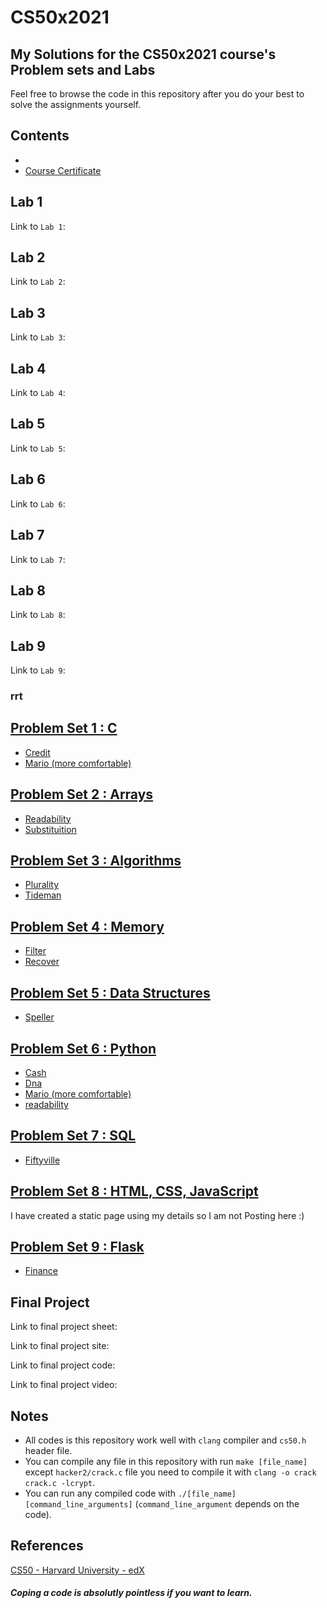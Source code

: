 # CS50x2021

## My Solutions for the CS50x2021 course's Problem sets and Labs

Feel free to browse the code in this repository after you do your best to solve the assignments yourself.

## Contents
- 
- [Course Certificate](https://certificates.cs50.io/8577526b-3f98-4753-9922-1070974430bf.pdf?size=letter)

Lab 1
----------

Link to `Lab 1`: 

Lab 2
----------

Link to `Lab 2`: 

Lab 3
----------

Link to `Lab 3`: 


Lab 4
----------

Link to `Lab 4`: 


Lab 5
----------

Link to `Lab 5`: 


Lab 6
----------

Link to `Lab 6`: 


Lab 7
----------

Link to `Lab 7`: 

Lab 8
----------

Link to `Lab 8`:

## Lab 9

Link to `Lab 9`:
### rrt
[Problem Set 1 : C](https://cs50.harvard.edu/x/2021/psets/1/)
----------
  * [Credit](/pset1/credit/credit.c)
  * [Mario (more comfortable)](/pset1/mario/mario.c)

[Problem Set 2 : Arrays](https://cs50.harvard.edu/x/2021/psets/2/)
----------
  * [Readability](/pset2/readability/readability.c)
  * [Substituition](/pset2/substituition/substituition.c)

[Problem Set 3 : Algorithms](https://cs50.harvard.edu/x/2021/psets/3/)
----------
  * [Plurality](/pset3/plurality/plurality.c)
  * [Tideman](/pset3/tideman/tideman.c)

[Problem Set 4 : Memory](https://cs50.harvard.edu/x/2021/psets/4/)
----------
  * [Filter](/pset4/filter)
  * [Recover](/pset4/recover/recover.c)

[Problem Set 5 : Data Structures](https://cs50.harvard.edu/x/2021/psets/5/)
----------
  * [Speller](/pset5/speller)

[Problem Set 6 : Python](https://cs50.harvard.edu/x/2021/psets/6/)
----------
  * [Cash](/pset6/cash/cash.py)
  * [Dna](/pset6/dna)
  * [Mario (more comfortable)](/pset6/mario/more/mario.py)
  * [readability](/pset6/readability/readability.py)

[Problem Set 7 : SQL](https://cs50.harvard.edu/x/2021/psets/7/)
----------
  * [Fiftyville](/pset7/fiftyville/answers.txt)

[Problem Set 8 : HTML, CSS, JavaScript](https://cs50.harvard.edu/x/2021/psets/8/)
----------
  I have created a static page  using my details so I  am not Posting here :)

[Problem Set 9 : Flask](https://cs50.harvard.edu/x/2021/psets/9/)
----------
  * [Finance](/pset9/finance/)


Final Project
----------

Link to final project sheet: 

Link to final project site: 

Link to final project code: 

Link to final project video: 


Notes
----------

- All codes is this repository work well with `clang` compiler and `cs50.h` header file.
- You can compile any file in this repository with run `make [file_name]` except `hacker2/crack.c` file you need to compile it with `clang -o crack crack.c -lcrypt`.
- You can run any compiled code with `./[file_name] [command_line_arguments]` (`command_line_argument` depends on the code).

References
----------
[CS50 - Harvard University - edX](https://courses.edx.org/courses/course-v1:HarvardX+CS50+X/course/)


##### Coping a code is absolutly pointless if you want to learn.

